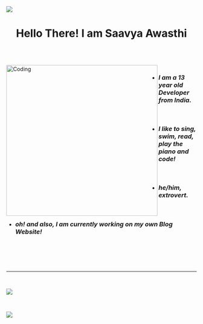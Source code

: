 

<img style= "align: left;" src="https://komarev.com/ghpvc/?username=SaavyaAwasthi&label=Profile%20views&color=eb3734&style=flat" />
<h1 align="center"> Hello There! I am Saavya Awasthi </h1> <br>
<p>
   <br>
  <img align="left" alt="Coding" width="400" src="https://cdn.dribbble.com/users/926537/screenshots/4502924/python-2.gif">
  
<ul>
  <li> <h3 align="left"> <i><b> I am a 13 year old Developer from India.</b></i> </h3> </li> <br>
  <li> <h3 align="left"> <i><b> I like to sing, swim, read, play the piano and code!  </b></i> </h3> </li> <br>
  <li> <h3 align="left"> <i><b> he/him, extrovert. </b></i> </h3> </li> <br>
  <li> <h3 align="left"> <i><b> oh! and also, I am currently working on my own Blog Website! </b></i> </h3> </li> <br>
 <br>
  
</ul>
  
</p>

<br>

<hr> <br>
 
   
   <p align="left" width="350px"> <img src="https://github-readme-stats.vercel.app/api/?username=iamsaavya&count_private=true&theme=tokyonight&show_icons=true"> </p>
   <p align ="right" width="350px">
   <br>
   <p align="left" width="350px"> <img src="https://github-readme-stats.vercel.app/api/top-langs/?username=iamsaavya&langs_count=5&theme=tokyonight"> </p>
   
  
   


